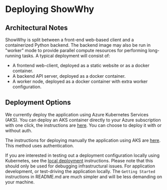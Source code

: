 # Deploying ShowWhy

## Architectural Notes
ShowWhy is split between a front-end web-based client and a containerized Python backend. The backend image may also be run in "worker" mode to provide parallel compute resources for performing long-running tasks. A typical deployment will consist of: 

* A frontend web-client, deployed as a static website or as a docker container.
* A backend API server, deployed as a docker container.
* A worker node, deployed as a docker container with extra worker configuration.

## Deployment Options
We currently deploy the application using Azure Kubernetes Services (AKS). You can deploy an AKS container directly to your Azure subscription with one click, the instructions are [here](./azure-scripts/README.md). You can choose to deploy it with or without auth.

The instructions for deploying manually the application using AKS are [here](./AKS_DEPLOY.md). This method uses authentication.

If you are interested in testing out a deployment configuration locally using Kubernetes, see the [local deployment](./LOCAL_DEPLOY.md) instructions. Please note that this should only be used for debugging infrastructural issues. For application development, or test-driving the application locally. The `Getting Started` instructions in README.md are much simpler and will be less demanding on your machine.

